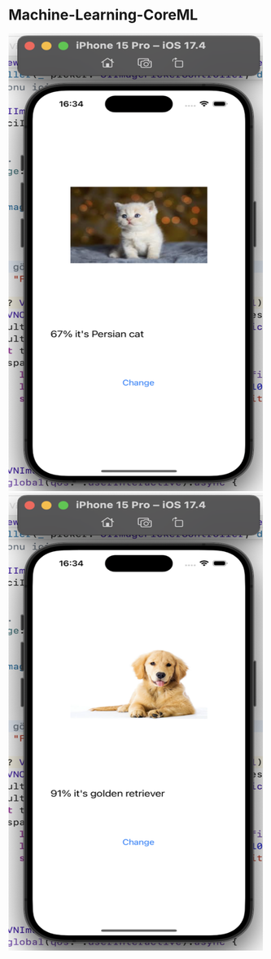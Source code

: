 # Machine-Learning-CoreML

<img src= "https://github.com/dilarabukerr/Machine-Learning-CoreML/blob/main/cat.png" alt="cat" width="500" height="900">

<img src= "https://github.com/dilarabukerr/Machine-Learning-CoreML/blob/main/dog.png" alt="dog" width="500" height="900" > 

